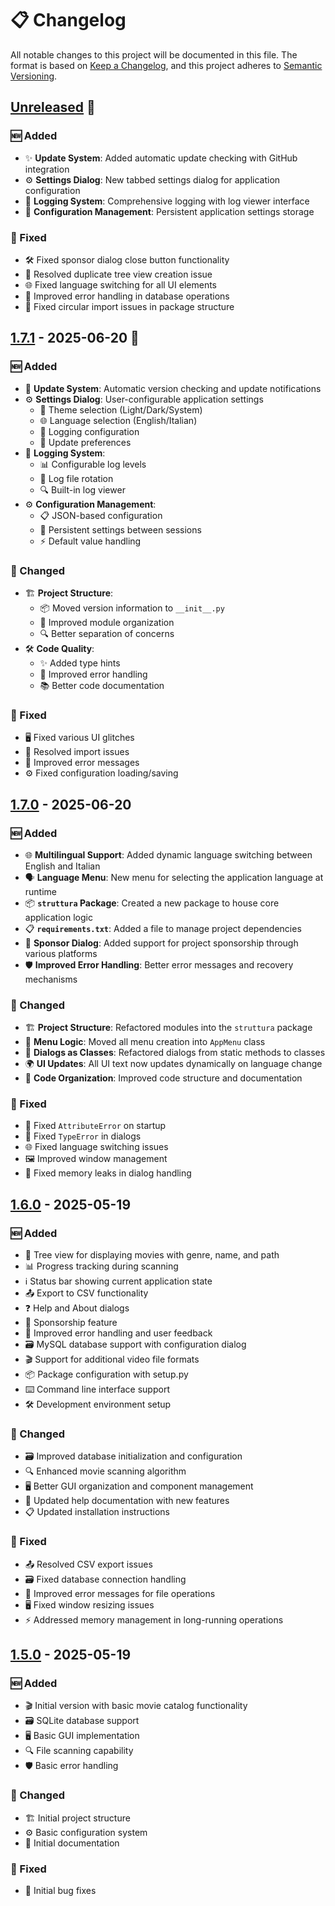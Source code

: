 # 📋 Changelog

All notable changes to this project will be documented in this file. The format is based on [Keep a Changelog](https://keepachangelog.com/en/1.0.0/), and this project adheres to [Semantic Versioning](https://semver.org/spec/v2.0.0.html).

## [Unreleased] 🚧

### 🆕 Added
- ✨ **Update System**: Added automatic update checking with GitHub integration
- ⚙️ **Settings Dialog**: New tabbed settings dialog for application configuration
- 📝 **Logging System**: Comprehensive logging with log viewer interface
- 🔧 **Configuration Management**: Persistent application settings storage

### 🐛 Fixed
- 🛠️ Fixed sponsor dialog close button functionality
- 🔄 Resolved duplicate tree view creation issue
- 🌐 Fixed language switching for all UI elements
- 🐞 Improved error handling in database operations
- 🔄 Fixed circular import issues in package structure

## [1.7.1] - 2025-06-20 🚀

### 🆕 Added
- 🔄 **Update System**: Automatic version checking and update notifications
- ⚙️ **Settings Dialog**: User-configurable application settings
  - 🎨 Theme selection (Light/Dark/System)
  - 🌐 Language selection (English/Italian)
  - 📝 Logging configuration
  - 🔄 Update preferences
- 📝 **Logging System**:
  - 📊 Configurable log levels
  - 🔄 Log file rotation
  - 🔍 Built-in log viewer
- ⚙️ **Configuration Management**:
  - 📋 JSON-based configuration
  - 💾 Persistent settings between sessions
  - ⚡ Default value handling

### 🔄 Changed
- 🏗️ **Project Structure**:
  - 📦 Moved version information to `__init__.py`
  - 🧩 Improved module organization
  - 🔍 Better separation of concerns
- 🛠️ **Code Quality**:
  - ✨ Added type hints
  - 🐞 Improved error handling
  - 📚 Better code documentation

### 🐛 Fixed
- 🖥️ Fixed various UI glitches
- 🔄 Resolved import issues
- 💬 Improved error messages
- ⚙️ Fixed configuration loading/saving

## [1.7.0] - 2025-06-20

### 🆕 Added
- 🌐 **Multilingual Support**: Added dynamic language switching between English and Italian
- 🗣️ **Language Menu**: New menu for selecting the application language at runtime
- 📦 **`struttura` Package**: Created a new package to house core application logic
- 📋 **`requirements.txt`**: Added a file to manage project dependencies
- 💖 **Sponsor Dialog**: Added support for project sponsorship through various platforms
- 🛡️ **Improved Error Handling**: Better error messages and recovery mechanisms

### 🔄 Changed
- 🏗️ **Project Structure**: Refactored modules into the `struttura` package
- 🍔 **Menu Logic**: Moved all menu creation into `AppMenu` class
- 💬 **Dialogs as Classes**: Refactored dialogs from static methods to classes
- 🌍 **UI Updates**: All UI text now updates dynamically on language change
- 📝 **Code Organization**: Improved code structure and documentation

### 🐛 Fixed
- 🚀 Fixed `AttributeError` on startup
- 💬 Fixed `TypeError` in dialogs
- 🌐 Fixed language switching issues
- 🖼️ Improved window management
- 🧹 Fixed memory leaks in dialog handling

## [1.6.0] - 2025-05-19

### 🆕 Added
- 🌳 Tree view for displaying movies with genre, name, and path
- 📊 Progress tracking during scanning
- ℹ️ Status bar showing current application state
- 📤 Export to CSV functionality
- ❓ Help and About dialogs
- 💝 Sponsorship feature
- 🐞 Improved error handling and user feedback
- 🗃️ MySQL database support with configuration dialog
- 🎬 Support for additional video file formats
- 📦 Package configuration with setup.py
- ⌨️ Command line interface support
- 🛠️ Development environment setup

### 🔄 Changed
- 🗃️ Improved database initialization and configuration
- 🔍 Enhanced movie scanning algorithm
- 🖥️ Better GUI organization and component management
- 📝 Updated help documentation with new features
- 📋 Updated installation instructions

### 🐛 Fixed
- 📤 Resolved CSV export issues
- 🗃️ Fixed database connection handling
- 💬 Improved error messages for file operations
- 🖥️ Fixed window resizing issues
- ⚡ Addressed memory management in long-running operations

## [1.5.0] - 2025-05-19

### 🆕 Added
- 🎬 Initial version with basic movie catalog functionality
- 🗃️ SQLite database support
- 🖥️ Basic GUI implementation
- 🔍 File scanning capability
- 🛡️ Basic error handling

### 🔄 Changed
- 🏗️ Initial project structure
- ⚙️ Basic configuration system
- 📝 Initial documentation

### 🐛 Fixed
- 🐞 Initial bug fixes

[Unreleased]: https://github.com/Nsfr750/movie_catalog/compare/v1.7.1...HEAD
[1.7.1]: https://github.com/Nsfr750/movie_catalog/compare/v1.7.0...v1.7.1
[1.7.0]: https://github.com/Nsfr750/movie_catalog/compare/v1.6.0...v1.7.0
[1.6.0]: https://github.com/Nsfr750/movie_catalog/compare/v1.5.0...v1.6.0
[1.5.0]: https://github.com/Nsfr750/movie_catalog/compare/v1.4.0...v1.5.0
